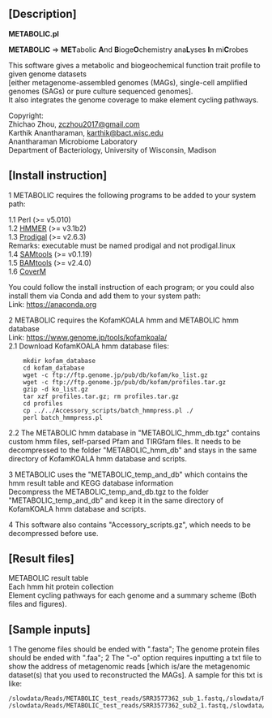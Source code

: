 [Description]
-------
**METABOLIC.pl**

**METABOLIC**  =>  **MET**abolic **A**nd **B**ioge**O**chemistry ana**L**yses **I**n mi**C**robes  

This software gives a metabolic and biogeochemical function trait profile to given genome datasets  
[either metagenome-assembled genomes (MAGs), single-cell amplified genomes (SAGs) or pure culture sequenced genomes].  
It also integrates the genome coverage to make element cycling pathways.  

Copyright:  
Zhichao Zhou, zczhou2017@gmail.com  
Karthik Anantharaman, karthik@bact.wisc.edu  
Anantharaman Microbiome Laboratory  
Department of Bacteriology, University of Wisconsin, Madison  


[Install instruction]
-------
1 METABOLIC requires the following programs to be added to your system path:  

  1.1 Perl (>= v5.010)  
  1.2 [HMMER](http://hmmer.org/) (>= v3.1b2)   
  1.3 [Prodigal](https://github.com/hyattpd/Prodigal) (>= v2.6.3)   
      Remarks: executable must be named prodigal and not prodigal.linux  
  1.4 [SAMtools](http://www.htslib.org/) (>= v0.1.19)  
  1.5 [BAMtools](https://github.com/pezmaster31/bamtools/wiki) (>= v2.4.0)   
  1.6 [CoverM](https://github.com/wwood/CoverM)
  
You could follow the install instruction of each program; or you could also  
install them via Conda and add them to your system path:  
 Link: <https://anaconda.org>
  	  
  
2 METABOLIC requires the KofamKOALA hmm and METABOLIC hmm database   
  Link: <https://www.genome.jp/tools/kofamkoala/>  
  2.1 Download KofamKOALA hmm database files: 
```
    mkdir kofam_database  
    cd kofam_database  
    wget -c ftp://ftp.genome.jp/pub/db/kofam/ko_list.gz  
    wget -c ftp://ftp.genome.jp/pub/db/kofam/profiles.tar.gz  
    gzip -d ko_list.gz  
    tar xzf profiles.tar.gz; rm profiles.tar.gz  
    cd profiles  
    cp ../../Accessory_scripts/batch_hmmpress.pl ./  
    perl batch_hmmpress.pl  
 ```
      
   2.2 The METABOLIC hmm database in "METABOLIC_hmm_db.tgz" contains custom hmm files, self-parsed Pfam and TIRGfam files. It needs to be decompressed to the folder "METABOLIC_hmm_db" and stays in the same directory of KofamKOALA hmm database and scripts.  
  
3 METABOLIC uses the "METABOLIC_temp_and_db" which contains the hmm result table and KEGG database information  
  Decompress the METABOLIC_temp_and_db.tgz to the folder "METABOLIC_temp_and_db" and keep it in the same directory of   
  KofamKOALA hmm database and scripts.  
    
4 This software also contains "Accessory_scripts.gz", which needs to be decompressed before use.  
  
[Result files]  
-------
METABOLIC result table  
Each hmm hit protein collection  
Element cycling pathways for each genome and a summary scheme (Both files and figures).  

[Sample inputs]  
-------
1 The genome files should be ended with ".fasta"; The genome protein files should be ended with ".faa";
2 The "-o" option requires inputting a txt file to show the address of metagenomic reads [which is/are the metagenomic dataset(s) that you used to reconstructed the MAGs]. A sample for this txt is like:
```#Reads pair name with absolute pathway: 
/slowdata/Reads/METABOLIC_test_reads/SRR3577362_sub_1.fastq,/slowdata/Reads/METABOLIC_test_reads/SRR3577362_sub_2.fastq
/slowdata/Reads/METABOLIC_test_reads/SRR3577362_sub2_1.fastq,/slowdata/Reads/METABOLIC_test_reads/SRR3577362_sub2_2.fastq
```
